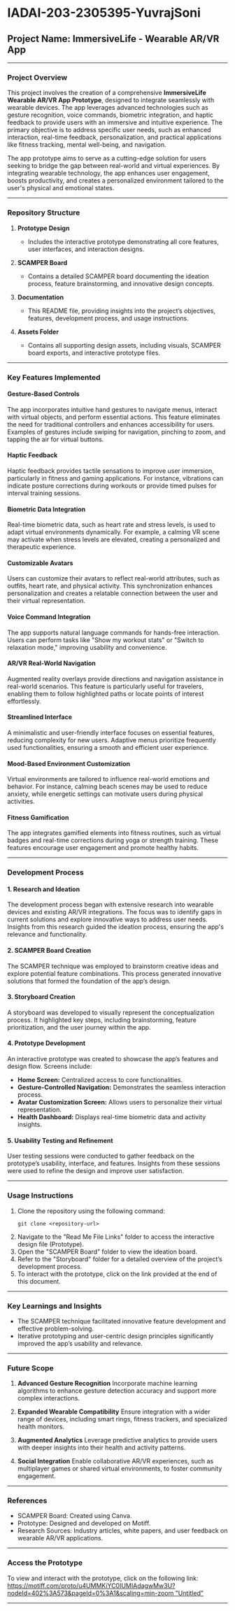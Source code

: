 # IADAI-203-2305395-YuvrajSoni


## **Project Name:** ImmersiveLife - Wearable AR/VR App 

---

### **Project Overview**
This project involves the creation of a comprehensive **ImmersiveLife Wearable AR/VR App Prototype**, designed to integrate seamlessly with wearable devices. The app leverages advanced technologies such as gesture recognition, voice commands, biometric integration, and haptic feedback to provide users with an immersive and intuitive experience. The primary objective is to address specific user needs, such as enhanced interaction, real-time feedback, personalization, and practical applications like fitness tracking, mental well-being, and navigation.

The app prototype aims to serve as a cutting-edge solution for users seeking to bridge the gap between real-world and virtual experiences. By integrating wearable technology, the app enhances user engagement, boosts productivity, and creates a personalized environment tailored to the user's physical and emotional states.

---

### **Repository Structure**

1. **Prototype Design**
   - Includes the interactive prototype demonstrating all core features, user interfaces, and interaction designs.
   
2. **SCAMPER Board**
   - Contains a detailed SCAMPER board documenting the ideation process, feature brainstorming, and innovative design concepts.

3. **Documentation**
   - This README file, providing insights into the project’s objectives, features, development process, and usage instructions.

4. **Assets Folder**
   - Contains all supporting design assets, including visuals, SCAMPER board exports, and interactive prototype files.

---

### **Key Features Implemented**

#### **Gesture-Based Controls**
The app incorporates intuitive hand gestures to navigate menus, interact with virtual objects, and perform essential actions. This feature eliminates the need for traditional controllers and enhances accessibility for users. Examples of gestures include swiping for navigation, pinching to zoom, and tapping the air for virtual buttons.

#### **Haptic Feedback**
Haptic feedback provides tactile sensations to improve user immersion, particularly in fitness and gaming applications. For instance, vibrations can indicate posture corrections during workouts or provide timed pulses for interval training sessions.

#### **Biometric Data Integration**
Real-time biometric data, such as heart rate and stress levels, is used to adapt virtual environments dynamically. For example, a calming VR scene may activate when stress levels are elevated, creating a personalized and therapeutic experience.

#### **Customizable Avatars**
Users can customize their avatars to reflect real-world attributes, such as outfits, heart rate, and physical activity. This synchronization enhances personalization and creates a relatable connection between the user and their virtual representation.

#### **Voice Command Integration**
The app supports natural language commands for hands-free interaction. Users can perform tasks like "Show my workout stats" or "Switch to relaxation mode," improving usability and convenience.

#### **AR/VR Real-World Navigation**
Augmented reality overlays provide directions and navigation assistance in real-world scenarios. This feature is particularly useful for travelers, enabling them to follow highlighted paths or locate points of interest effortlessly.

#### **Streamlined Interface**
A minimalistic and user-friendly interface focuses on essential features, reducing complexity for new users. Adaptive menus prioritize frequently used functionalities, ensuring a smooth and efficient user experience.

#### **Mood-Based Environment Customization**
Virtual environments are tailored to influence real-world emotions and behavior. For instance, calming beach scenes may be used to reduce anxiety, while energetic settings can motivate users during physical activities.

#### **Fitness Gamification**
The app integrates gamified elements into fitness routines, such as virtual badges and real-time corrections during yoga or strength training. These features encourage user engagement and promote healthy habits.

---

### **Development Process**

#### **1. Research and Ideation**
The development process began with extensive research into wearable devices and existing AR/VR integrations. The focus was to identify gaps in current solutions and explore innovative ways to address user needs. Insights from this research guided the ideation process, ensuring the app's relevance and functionality.

#### **2. SCAMPER Board Creation**
The SCAMPER technique was employed to brainstorm creative ideas and explore potential feature combinations. This process generated innovative solutions that formed the foundation of the app’s design.

#### **3. Storyboard Creation**
A storyboard was developed to visually represent the conceptualization process. It highlighted key steps, including brainstorming, feature prioritization, and the user journey within the app.

#### **4. Prototype Development**
An interactive prototype was created to showcase the app’s features and design flow. Screens include:
  - **Home Screen:** Centralized access to core functionalities.
  - **Gesture-Controlled Navigation:** Demonstrates the seamless interaction process.
  - **Avatar Customization Screen:** Allows users to personalize their virtual representation.
  - **Health Dashboard:** Displays real-time biometric data and activity insights.

#### **5. Usability Testing and Refinement**
User testing sessions were conducted to gather feedback on the prototype’s usability, interface, and features. Insights from these sessions were used to refine the design and improve user satisfaction.

---

### **Usage Instructions**

1. Clone the repository using the following command:
   ```
   git clone <repository-url>
   ```
2. Navigate to the "Read Me File Links" folder to access the interactive design file (Prototype).
3. Open the "SCAMPER Board" folder to view the ideation board.
4. Refer to the "Storyboard" folder for a detailed overview of the project’s development process.
5. To interact with the prototype, click on the link provided at the end of this document.

---

### **Key Learnings and Insights**
- The SCAMPER technique facilitated innovative feature development and effective problem-solving.
- Iterative prototyping and user-centric design principles significantly improved the app’s usability and relevance.

---

### **Future Scope**

1. **Advanced Gesture Recognition**
Incorporate machine learning algorithms to enhance gesture detection accuracy and support more complex interactions.

2. **Expanded Wearable Compatibility**
Ensure integration with a wider range of devices, including smart rings, fitness trackers, and specialized health monitors.

3. **Augmented Analytics**
Leverage predictive analytics to provide users with deeper insights into their health and activity patterns.

4. **Social Integration**
Enable collaborative AR/VR experiences, such as multiplayer games or shared virtual environments, to foster community engagement.

---

### **References**
- SCAMPER Board: Created using Canva.
- Prototype: Designed and developed on Motiff.
- Research Sources: Industry articles, white papers, and user feedback on wearable AR/VR applications.

---

### **Access the Prototype**
To view and interact with the prototype, click on the following link:
[https://motiff.com/proto/u4UMMKiYC0IUMIAdagwMw3U?nodeId=402%3A573&pageId=0%3A1&scaling=min-zoom "Untitled"](#)

---



